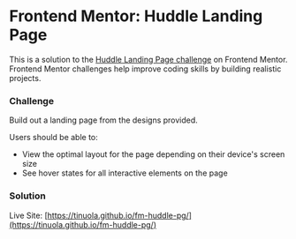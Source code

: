 # Frontend Mentor: Huddle Landing Page

This is a solution to the [Huddle Landing Page challenge](https://www.frontendmentor.io/challenges/huddle-landing-page-with-a-single-introductory-section-B_2Wvxgi0) on Frontend Mentor. Frontend Mentor challenges help improve coding skills by building realistic projects.

### Challenge
Build out a landing page from the designs provided.

Users should be able to:

- View the optimal layout for the page depending on their device's screen size
- See hover states for all interactive elements on the page

### Solution

Live Site: [https://tinuola.github.io/fm-huddle-pg/](https://tinuola.github.io/fm-huddle-pg/)

